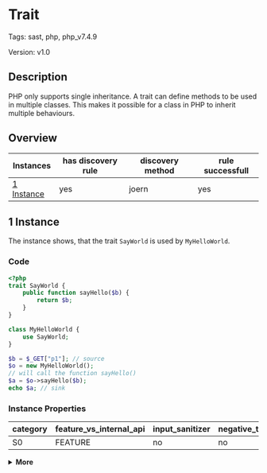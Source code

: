 [//]: # (This file is automatically generated. If you wish to make any changes, please use the JSON files and regenerate this file using the tpframework.)

# Trait

Tags: sast, php, php_v7.4.9

Version: v1.0

## Description

PHP only supports single inheritance. A trait can define methods to be used in multiple classes. This makes it possible for a class in PHP to inherit multiple behaviours.

## Overview

| Instances                 | has discovery rule   | discovery method   | rule successfull   |
|---------------------------|----------------------|--------------------|--------------------|
| [1 Instance](#1-instance) | yes                  | joern              | yes                |

## 1 Instance

The instance shows, that the trait `SayWorld` is used by `MyHelloWorld`.

### Code

```PHP
<?php
trait SayWorld {
    public function sayHello($b) {
        return $b;
    }
}

class MyHelloWorld {
    use SayWorld;
}

$b = $_GET["p1"]; // source
$o = new MyHelloWorld();
// will call the function sayHello()
$a = $o->sayHello($b);
echo $a; // sink
```

### Instance Properties

| category   | feature_vs_internal_api   | input_sanitizer   | negative_test_case   | source_and_sink   |
|------------|---------------------------|-------------------|----------------------|-------------------|
| S0         | FEATURE                   | no                | no                   | no                |

<details markdown="1">
<summary>
<b>More</b></summary>

<details markdown="1">
<summary>

### Compile
</summary>

```bash
$_main:
     ; (lines=13, args=0, vars=3, tmps=8)
     ; (before optimizer)
     ; /.../PHP/40_trait/1_instance_40_trait/1_instance_40_trait.php:1-16
     ; return  [] RANGE[0..0]
0000 DECLARE_CLASS string("myhelloworld")
0001 T3 = FETCH_R (global) string("_GET")
0002 T4 = FETCH_DIM_R T3 string("p1")
0003 ASSIGN CV0($b) T4
0004 V6 = NEW 0 string("MyHelloWorld")
0005 DO_FCALL
0006 ASSIGN CV1($o) V6
0007 INIT_METHOD_CALL 1 CV1($o) string("sayHello")
0008 SEND_VAR_EX CV0($b) 1
0009 V9 = DO_FCALL
0010 ASSIGN CV2($a) V9
0011 ECHO CV2($a)
0012 RETURN int(1)
LIVE RANGES:
     6: 0005 - 0006 (new)

SayWorld::sayHello:
     ; (lines=3, args=1, vars=1, tmps=0)
     ; (before optimizer)
     ; /.../PHP/40_trait/1_instance_40_trait/1_instance_40_trait.php:3-5
     ; return  [] RANGE[0..0]
0000 CV0($b) = RECV 1
0001 RETURN CV0($b)
0002 RETURN null
```

</details>

<details markdown="1">
<summary>

### Discovery
</summary>

The rule searches for class declarations (`DECLARE_CLASS`) in opcode. It would be more accurate, if a trait was involved. This pattern might profit from source code detection as well.

```scala
val x40 = (name, "40_trait_iall", cpg.call(".*DECLARE_CLASS.*").location.toJson);
```

| discovery method   | expected accuracy   |
|--------------------|---------------------|
| joern              | FP                  |

</details>

<details markdown="1"open>
<summary>

### Measurement
</summary>

| Tool        | Comm_1   | Comm_2   | phpSAFE   | Progpilot   | RIPS   | WAP   | Ground Truth   |
|-------------|----------|----------|-----------|-------------|--------|-------|----------------|
| 08 Jun 2021 | yes      | yes      | no        | no          | no     | no    | yes            |
| 17 May 2023 | yes      | yes      |           |             |        |       | yes            |

</details>

</details>
